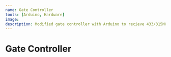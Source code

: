 ```yaml
---
name: Gate Controller
tools: [Arduino, Hardware]
image:
description: Modified gate controller with Arduino to recieve 433/315MHz signals
---
```


# Gate Controller
